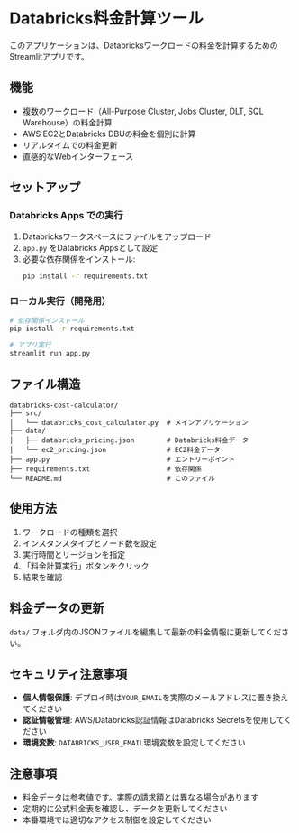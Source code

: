 # Databricks料金計算ツール

このアプリケーションは、Databricksワークロードの料金を計算するためのStreamlitアプリです。

## 機能

- 複数のワークロード（All-Purpose Cluster, Jobs Cluster, DLT, SQL Warehouse）の料金計算
- AWS EC2とDatabricks DBUの料金を個別に計算
- リアルタイムでの料金更新
- 直感的なWebインターフェース

## セットアップ

### Databricks Apps での実行

1. Databricksワークスペースにファイルをアップロード
2. `app.py` をDatabricks Appsとして設定
3. 必要な依存関係をインストール:
   ```bash
   pip install -r requirements.txt
   ```

### ローカル実行（開発用）

```bash
# 依存関係インストール
pip install -r requirements.txt

# アプリ実行
streamlit run app.py
```

## ファイル構造

```
databricks-cost-calculator/
├── src/
│   └── databricks_cost_calculator.py  # メインアプリケーション
├── data/
│   ├── databricks_pricing.json        # Databricks料金データ
│   └── ec2_pricing.json               # EC2料金データ
├── app.py                             # エントリーポイント
├── requirements.txt                   # 依存関係
└── README.md                          # このファイル
```

## 使用方法

1. ワークロードの種類を選択
2. インスタンスタイプとノード数を設定
3. 実行時間とリージョンを指定
4. 「料金計算実行」ボタンをクリック
5. 結果を確認

## 料金データの更新

`data/` フォルダ内のJSONファイルを編集して最新の料金情報に更新してください。

## セキュリティ注意事項

- **個人情報保護**: デプロイ時は`YOUR_EMAIL`を実際のメールアドレスに置き換えてください
- **認証情報管理**: AWS/Databricks認証情報はDatabricks Secretsを使用してください
- **環境変数**: `DATABRICKS_USER_EMAIL`環境変数を設定してください

## 注意事項

- 料金データは参考値です。実際の請求額とは異なる場合があります
- 定期的に公式料金表を確認し、データを更新してください
- 本番環境では適切なアクセス制御を設定してください